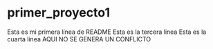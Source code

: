 # primer_proyecto1
Esta es mi primera línea de README
Esta es la tercera linea
Esta es la cuarta linea
AQUI NO SE GENERA UN CONFLICTO